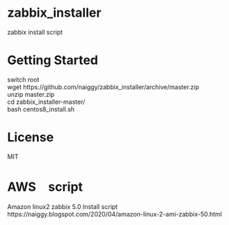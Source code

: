 # zabbix_installer
zabbix install script

<h1>Getting Started</h1>
switch root<br>
wget https://github.com/naiggy/zabbix_installer/archive/master.zip<br>
unzip master.zip<br>
cd zabbix_installer-master/<br>
bash centos8_install.sh<br>

<h1>License</h1>
MIT

<h1>AWS　script</h1>
Amazon linux2 zabbix 5.0 Install script<br>
https://naiggy.blogspot.com/2020/04/amazon-linux-2-ami-zabbix-50.html
